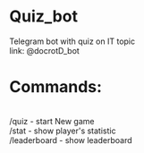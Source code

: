 # Quiz_bot
Telegram bot with quiz on IT topic <br>
link: @docrotD_bot<br>
<h1>Commands:</h1><br>
/quiz - start New game<br>
/stat - show player's statistic<br>
/leaderboard - show leaderboard
